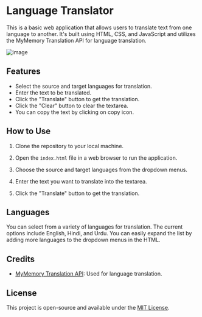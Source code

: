 # Language Translator

This is a basic web application that allows users to translate text from one language to another. It's built using HTML, CSS, and JavaScript and utilizes the MyMemory Translation API for language translation.

![image](https://github.com/ankitjhagithub21/language-translator/assets/91364014/277cfd55-50c3-4b6a-b9bd-1ec82261041e)

## Features

- Select the source and target languages for translation.
- Enter the text to be translated.
- Click the "Translate" button to get the translation.
- Click the "Clear" button to clear the textarea.
- You can copy the text by clicking on copy icon.


## How to Use

1. Clone the repository to your local machine.

2. Open the `index.html` file in a web browser to run the application.

3. Choose the source and target languages from the dropdown menus.

4. Enter the text you want to translate into the textarea.

5. Click the "Translate" button to get the translation.

## Languages

You can select from a variety of languages for translation. The current options include English, Hindi, and Urdu. You can easily expand the list by adding more languages to the dropdown menus in the HTML.

## Credits

- [MyMemory Translation API](https://mymemory.translated.net/doc/spec.php): Used for language translation.

## License

This project is open-source and available under the [MIT License](LICENSE).
